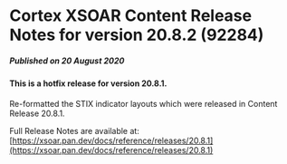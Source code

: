 # Cortex XSOAR Content Release Notes for version 20.8.2 (92284)
##### Published on 20 August 2020
#### This is a hotfix release for version 20.8.1.

Re-formatted the STIX indicator layouts which were released in Content Release 20.8.1.

Full Release Notes are available at: [https://xsoar.pan.dev/docs/reference/releases/20.8.1](https://xsoar.pan.dev/docs/reference/releases/20.8.1)
